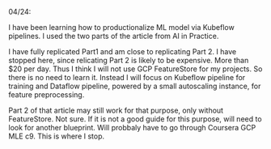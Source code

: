04/24: 

I have been learning how to productionalize ML model via Kubeflow pipelines. I used the two parts of the article from AI in Practice. 

I have fully replicated Part1 and am close to replicating Part 2. I have stopped here, since relicating Part 2 is likely to be expensive. More than $20 per day. Thus I think I will not use GCP FeatureStore for my projects. So there is no need to learn it. Instead I will focus on Kubeflow pipeline for training and Dataflow pipeline, powered by a small autoscaling instance, for feature preprocessing. 

Part 2 of that article may still work for that purpose, only without FeatureStore. Not sure. If it is not a good guide for this purpose, will need to look for another blueprint. Will probbaly have to go through Coursera GCP MLE c9. This is where I stop. 
